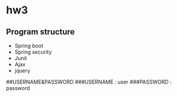# hw3
## Program structure
- Spring boot
- Spring security
- Junit
- Ajax
- jquery

##USERNAME&PASSWORD
###USERNAME : user
###PASSWORD : password

